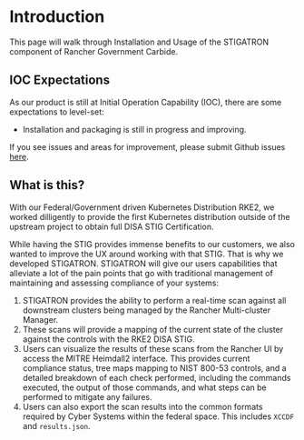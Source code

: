 # Introduction

This page will walk through Installation and Usage of the STIGATRON component of Rancher Government Carbide.

## IOC Expectations

As our product is still at Initial Operation Capability (IOC), there are some expectations to level-set:

- Installation and packaging is still in progress and improving.

If you see issues and areas for improvement, please submit Github issues [here](https://github.com/rancherfederal/carbide-charts/issues/).

## What is this?

With our Federal/Government driven Kubernetes Distribution RKE2, we worked dilligently to provide the first Kubernetes distribution outside of the upstream project to obtain full DISA STIG Certification.

While having the STIG provides immense benefits to our customers, we also wanted to improve the UX around working with that STIG. That is why we developed STIGATRON. STIGATRON will give our users capabilities that alleviate a lot of the pain points that go with traditional management of maintaining and assessing compliance of your systems:

1. STIGATRON provides the ability to perform a real-time scan against all downstream clusters being managed by the Rancher Multi-cluster Manager.
2. These scans will provide a mapping of the current state of the cluster against the controls with the RKE2 DISA STIG.
3. Users can visualize the results of these scans from the Rancher UI by access the MITRE Heimdall2 interface. This provides current compliance status, tree maps mapping to NIST 800-53 controls, and a detailed breakdown of each check performed, including the commands executed, the output of those commands, and what steps can be performed to mitigate any failures.
4. Users can also export the scan results into the common formats required by Cyber Systems within the federal space. This includes `XCCDF` and `results.json`.
